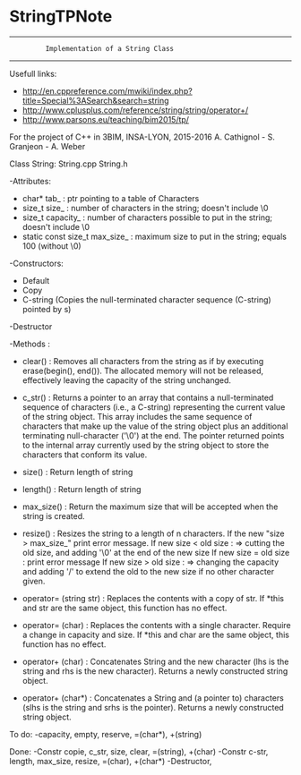 # StringTPNote
---------------------------------------------------------------------
             Implementation of a String Class    
---------------------------------------------------------------------

Usefull links:

- http://en.cppreference.com/mwiki/index.php?title=Special%3ASearch&search=string
- http://www.cplusplus.com/reference/string/string/operator+/
- http://www.parsons.eu/teaching/bim2015/tp/

For the project of C++ in 3BIM, INSA-LYON, 2015-2016
A. Cathignol - S. Granjeon - A. Weber

Class String: String.cpp String.h

-Attributes:
  - char* tab_ : ptr pointing to a table of Characters
  - size_t size_ : number of characters in the string; doesn't include \0
  - size_t capacity_ : number of characters possible to put in the string; doesn't include \0
  - static const size_t max_size_ : maximum size to put in the string; equals 100 (without \0)	

-Constructors:
  - Default
  - Copy
  - C-string (Copies the null-terminated character sequence (C-string) pointed by s)

-Destructor

-Methods : 
  - clear() : Removes all characters from the string as if by executing erase(begin(), end()). The allocated memory will not be released, effectively leaving the capacity of the string unchanged.
  - c_str() : Returns a pointer to an array that contains a null-terminated sequence of characters (i.e., a C-string) representing the current value of the string object. This array includes the same sequence of characters that make up the value of the string object plus an additional terminating null-character ('\0') at the end. The pointer returned points to the internal array currently used by the string object to store the characters that conform its value.
  - size() : Return length of string
  - length() : Return length of string
  - max_size() : Return the maximum size that will be accepted when the string is created.
  - resize() : Resizes the string to a length of n characters. If the new "size > max_size_" print error message. 
If new size < old size : => cutting the old size, and adding '\0' at the end of the new size
If new size = old size : print error message
If new size > old size : => changing the capacity and adding '/' to extend the old to the new size if no other character given.
  - operator= (string str) : Replaces the contents with a copy of str. If *this and str are the same object, this function has no effect.
  - operator= (char) : Replaces the contents with a single character. Require a change in capacity and size. If *this and char are the same object, this function has no effect.
  - operator+ (char) : Concatenates String and the new character (lhs is the string and rhs is the new character). Returns a newly constructed string object.

  - operator+ (char*) : Concatenates a String and (a pointer to) characters (slhs is the string and srhs is the pointer). Returns a newly constructed string object.


To do: 
 -capacity, empty, reserve, =(char*), +(string)


Done:
 -Constr copie, c_str, size, clear, =(string),  +(char)
 -Constr c-str, length, max_size, resize, =(char), +(char*)
 -Destructor,
